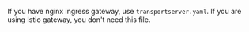 If you have nginx ingress gateway, use `transportserver.yaml`.  If you are using Istio gateway, you don't need this file.
